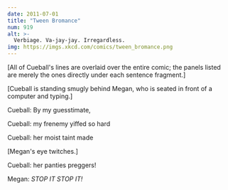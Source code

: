 ```yaml
---
date: 2011-07-01
title: "Tween Bromance"
num: 919
alt: >-
  Verbiage. Va-jay-jay. Irregardless.
img: https://imgs.xkcd.com/comics/tween_bromance.png
---
```

[All of Cueball's lines are overlaid over the entire comic; the panels listed are merely the ones directly under each sentence fragment.]

[Cueball is standing smugly behind Megan, who is seated in front of a computer and typing.]

Cueball: By my guesstimate,

Cueball: my frenemy yiffed so hard

Cueball: her moist taint made

[Megan's eye twitches.]

Cueball: her panties preggers!

Megan: *STOP IT STOP IT!*